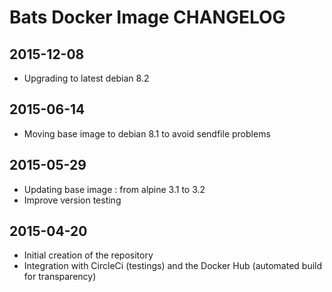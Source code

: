 # Bats Docker Image CHANGELOG

## 2015-12-08
* Upgrading to latest debian 8.2

## 2015-06-14
* Moving base image to debian 8.1 to avoid sendfile problems

## 2015-05-29
* Updating base image : from alpine 3.1 to 3.2
* Improve version testing

## 2015-04-20
* Initial creation of the repository
* Integration with CircleCi (testings) and the Docker Hub (automated build for transparency)
